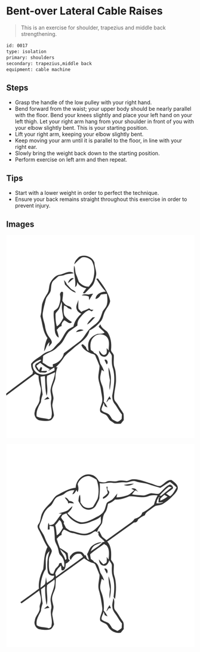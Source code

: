 # Bent-over Lateral Cable Raises
> This is an exercise for shoulder, trapezius and middle back strengthening.

``` 
id: 0017 
type: isolation 
primary: shoulders 
secondary: trapezius,middle back 
equipment: cable machine 
``` 

## Steps

 - Grasp the handle of the low pulley with your right hand.
 - Bend forward from the waist; your upper body should be nearly parallel with the floor. Bend your knees slightly and place your left hand on your left thigh. Let your right arm hang from your shoulder in front of you with your elbow slightly bent. This is your starting position.
 - Lift your right arm, keeping your elbow slightly bent.
 - Keep moving your arm until it is parallel to the floor, in line with your right ear.
 - Slowly bring the weight back down to the starting position.
 - Perform exercise on left arm and then repeat.

## Tips

 - Start with a lower weight in order to perfect the technique.
 - Ensure your back remains straight throughout this exercise in order to prevent injury.

## Images

![](../svg/0017-relaxation.svg)

![](../svg/0017-tension.svg)
